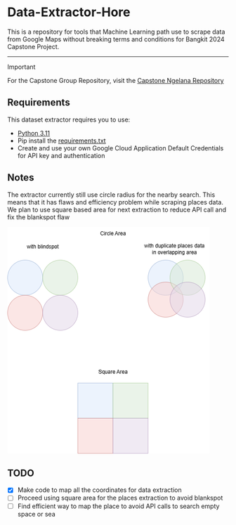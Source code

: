 # Data-Extractor-Hore
This is a repository for tools that Machine Learning path use to scrape data from Google Maps without breaking terms and conditions for Bangkit 2024 Capstone Project.

---
> [!IMPORTANT]
> For the Capstone Group Repository, visit the
> [Capstone Ngelana Repository](https://github.com/REDummy/capstone-hore)

## Requirements
This dataset extractor requires you to use:

- [Python 3.11](https://www.python.org/)
- Pip install the [requirements.txt](https://github.com/anggerbudi/Data-Extractor-Hore/blob/main/requirements.txt)
- Create and use your own Google Cloud Application Default Credentials for API key and authentication


## Notes
The extractor currently still use circle radius for the nearby search. 
This means that it has flaws and efficiency problem while scraping places data.
We plan to use square based area for next extraction to reduce API call and fix the blankspot flaw

![area problem](etc/area.png)


## TODO
- [x] Make code to map all the coordinates for data extraction
- [ ] Proceed using square area for the places extraction to avoid blankspot
- [ ] Find efficient way to map the place to avoid API calls to search empty space or sea